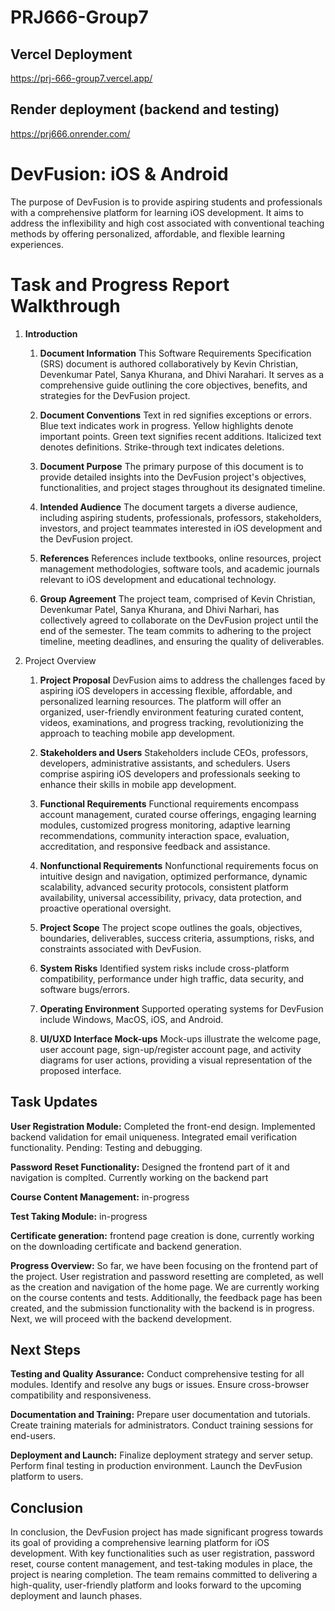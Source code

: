 # PRJ666-Group7

## Vercel Deployment

https://prj-666-group7.vercel.app/

## Render deployment (backend and testing)

https://prj666.onrender.com/

# DevFusion: iOS & Android

The purpose of DevFusion is to provide aspiring students and professionals with a comprehensive platform for learning iOS development. It aims to address the inflexibility and high cost associated with conventional teaching methods by offering personalized, affordable, and flexible learning experiences.

# Task and Progress Report Walkthrough

1. **Introduction**

   1. **Document Information**
      This Software Requirements Specification (SRS) document is authored collaboratively by Kevin Christian, Devenkumar Patel, Sanya Khurana, and Dhivi Narahari. It serves as a comprehensive guide outlining the core objectives, benefits, and strategies for the DevFusion project.

   2. **Document Conventions**
      Text in red signifies exceptions or errors. Blue text indicates work in progress. Yellow highlights denote important points. Green text signifies recent additions. Italicized text denotes definitions. Strike-through text indicates deletions.

   3. **Document Purpose**
      The primary purpose of this document is to provide detailed insights into the DevFusion project's objectives, functionalities, and project stages throughout its designated timeline.

   4. **Intended Audience**
      The document targets a diverse audience, including aspiring students, professionals, professors, stakeholders, investors, and project teammates interested in iOS development and the DevFusion project.

   5. **References**
      References include textbooks, online resources, project management methodologies, software tools, and academic journals relevant to iOS development and educational technology.

   6. **Group Agreement**
      The project team, comprised of Kevin Christian, Devenkumar Patel, Sanya Khurana, and Dhivi Narhari, has collectively agreed to collaborate on the DevFusion project until the end of the semester. The team commits to adhering to the project timeline, meeting deadlines, and ensuring the quality of deliverables.

2. Project Overview

   1. **Project Proposal**
      DevFusion aims to address the challenges faced by aspiring iOS developers in accessing flexible, affordable, and personalized learning resources. The platform will offer an organized, user-friendly environment featuring curated content, videos, examinations, and progress tracking, revolutionizing the approach to teaching mobile app development.

   2. **Stakeholders and Users**
      Stakeholders include CEOs, professors, developers, administrative assistants, and schedulers. Users comprise aspiring iOS developers and professionals seeking to enhance their skills in mobile app development.

   3. **Functional Requirements**
      Functional requirements encompass account management, curated course offerings, engaging learning modules, customized progress monitoring, adaptive learning recommendations, community interaction space, evaluation, accreditation, and responsive feedback and assistance.

   4. **Nonfunctional Requirements**
      Nonfunctional requirements focus on intuitive design and navigation, optimized performance, dynamic scalability, advanced security protocols, consistent platform availability, universal accessibility, privacy, data protection, and proactive operational oversight.

   5. **Project Scope**
      The project scope outlines the goals, objectives, boundaries, deliverables, success criteria, assumptions, risks, and constraints associated with DevFusion.

   6. **System Risks**
      Identified system risks include cross-platform compatibility, performance under high traffic, data security, and software bugs/errors.

   7. **Operating Environment**
      Supported operating systems for DevFusion include Windows, MacOS, iOS, and Android.

   8. **UI/UXD Interface Mock-ups**
      Mock-ups illustrate the welcome page, user account page, sign-up/register account page, and activity diagrams for user actions, providing a visual representation of the proposed interface.


## Task Updates

**User Registration Module:**
Completed the front-end design.
Implemented backend validation for email uniqueness.
Integrated email verification functionality.
Pending: Testing and debugging.

**Password Reset Functionality:**
Designed the frontend part of it and navigation is complted. Currently working on the backend part

**Course Content Management:**
in-progress

**Test Taking Module:**
in-progress

**Certificate generation:**
frontend page creation is done, currently working on the downloading certificate and backend generation.

**Progress Overview:**
So far, we have been focusing on the frontend part of the project. User registration and password resetting are completed, as well as the creation and navigation of the home page. We are currently working on the course contents and tests. Additionally, the feedback page has been created, and the submission functionality with the backend is in progress. Next, we will proceed with the backend development.

## Next Steps

**Testing and Quality Assurance:**
Conduct comprehensive testing for all modules.
Identify and resolve any bugs or issues.
Ensure cross-browser compatibility and responsiveness.

**Documentation and Training:**
Prepare user documentation and tutorials.
Create training materials for administrators.
Conduct training sessions for end-users.

**Deployment and Launch:**
Finalize deployment strategy and server setup.
Perform final testing in production environment.
Launch the DevFusion platform to users.

## Conclusion

In conclusion, the DevFusion project has made significant progress towards its goal of providing a comprehensive learning platform for iOS development. With key functionalities such as user registration, password reset, course content management, and test-taking modules in place, the project is nearing completion. The team remains committed to delivering a high-quality, user-friendly platform and looks forward to the upcoming deployment and launch phases.
